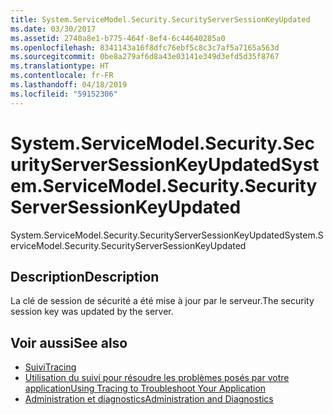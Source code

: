 ```yaml
---
title: System.ServiceModel.Security.SecurityServerSessionKeyUpdated
ms.date: 03/30/2017
ms.assetid: 2740a8e1-b775-464f-8ef4-6c44640285a0
ms.openlocfilehash: 8341143a16f8dfc76ebf5c8c3c7af5a7165a563d
ms.sourcegitcommit: 0be8a279af6d8a43e03141e349d3efd5d35f8767
ms.translationtype: HT
ms.contentlocale: fr-FR
ms.lasthandoff: 04/18/2019
ms.locfileid: "59152306"
---
```

# <a name="systemservicemodelsecuritysecurityserversessionkeyupdated"></a><span data-ttu-id="1ab03-102">System.ServiceModel.Security.SecurityServerSessionKeyUpdated</span><span class="sxs-lookup"><span data-stu-id="1ab03-102">System.ServiceModel.Security.SecurityServerSessionKeyUpdated</span></span>
<span data-ttu-id="1ab03-103">System.ServiceModel.Security.SecurityServerSessionKeyUpdated</span><span class="sxs-lookup"><span data-stu-id="1ab03-103">System.ServiceModel.Security.SecurityServerSessionKeyUpdated</span></span>  
  
## <a name="description"></a><span data-ttu-id="1ab03-104">Description</span><span class="sxs-lookup"><span data-stu-id="1ab03-104">Description</span></span>  
 <span data-ttu-id="1ab03-105">La clé de session de sécurité a été mise à jour par le serveur.</span><span class="sxs-lookup"><span data-stu-id="1ab03-105">The security session key was updated by the server.</span></span>  
  
## <a name="see-also"></a><span data-ttu-id="1ab03-106">Voir aussi</span><span class="sxs-lookup"><span data-stu-id="1ab03-106">See also</span></span>

- [<span data-ttu-id="1ab03-107">Suivi</span><span class="sxs-lookup"><span data-stu-id="1ab03-107">Tracing</span></span>](../../../../../docs/framework/wcf/diagnostics/tracing/index.md)
- [<span data-ttu-id="1ab03-108">Utilisation du suivi pour résoudre les problèmes posés par votre application</span><span class="sxs-lookup"><span data-stu-id="1ab03-108">Using Tracing to Troubleshoot Your Application</span></span>](../../../../../docs/framework/wcf/diagnostics/tracing/using-tracing-to-troubleshoot-your-application.md)
- [<span data-ttu-id="1ab03-109">Administration et diagnostics</span><span class="sxs-lookup"><span data-stu-id="1ab03-109">Administration and Diagnostics</span></span>](../../../../../docs/framework/wcf/diagnostics/index.md)

